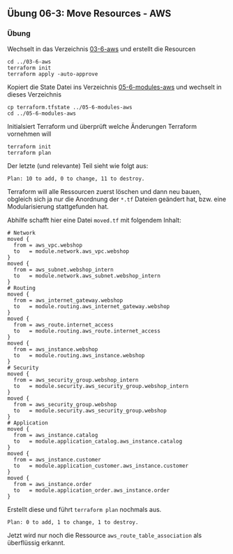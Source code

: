 ## Übung 06-3: Move Resources - AWS

### Übung

Wechselt in das Verzeichnis [03-6-aws](../03-6-aws) und erstellt die Resourcen

    cd ../03-6-aws
    terraform init
    terraform apply -auto-approve
    
Kopiert die State Datei ins Verzeichnis [05-6-modules-aws](../05-6-modules-aws) und wechselt in dieses Verzeichnis

    cp terraform.tfstate ../05-6-modules-aws
    cd ../05-6-modules-aws
    
Initialsiert Terraform und überprüft welche Änderungen Terraform vornehmen will

    terraform init
    terraform plan
    
Der letzte  (und relevante) Teil sieht wie folgt aus:

    Plan: 10 to add, 0 to change, 11 to destroy.
    
Terraform will alle Ressourcen zuerst löschen und dann neu bauen, obgleich sich ja nur die Anordnung der `*.tf` Dateien geändert hat, bzw. eine Modularisierung stattgefunden hat.

Abhilfe schafft hier eine Datei `moved.tf` mit folgendem Inhalt:

    # Network
    moved {
      from = aws_vpc.webshop
      to   = module.network.aws_vpc.webshop
    }
    moved {
      from = aws_subnet.webshop_intern
      to   = module.network.aws_subnet.webshop_intern
    }
    # Routing
    moved {
      from = aws_internet_gateway.webshop
      to   = module.routing.aws_internet_gateway.webshop
    }
    moved {
      from = aws_route.internet_access
      to   = module.routing.aws_route.internet_access
    }
    moved {
      from = aws_instance.webshop
      to   = module.routing.aws_instance.webshop
    }
    # Security
    moved {
      from = aws_security_group.webshop_intern
      to   = module.security.aws_security_group.webshop_intern
    }
    moved {
      from = aws_security_group.webshop
      to   = module.security.aws_security_group.webshop
    }
    # Application
    moved {
      from = aws_instance.catalog
      to   = module.application_catalog.aws_instance.catalog
    }
    moved {
      from = aws_instance.customer
      to   = module.application_customer.aws_instance.customer
    }
    moved {
      from = aws_instance.order
      to   = module.application_order.aws_instance.order
    } 
    
Erstellt diese und führt `terraform plan` nochmals aus.

    Plan: 0 to add, 1 to change, 1 to destroy. 
    
Jetzt wird nur noch die Ressource `aws_route_table_association` als überflüssig erkannt.                  